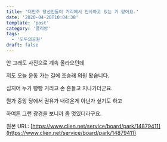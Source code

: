 ```yaml
---
title: '더민주 당선인들이 거리에서 인사하고 있는 거 같아요.'
date: '2020-04-20T10:04:38'
template: 'post'
category: '클리앙'
tags: 
  - '모두의공원'
draft: false
---
```


안 그래도 사진으로 계속 올라오던데

저도 오늘 운동 가는 길에 조승래 의원 봤습니다.

심지어 누가 빵빵 거리고 손 흔들고 지나가더군요.

뭔가 중앙 당에서 권유가 내려온게 아닌가 싶기도 하고

하여튼 그런 광경을 보니까 좀 멋있더라구요.

원본 URL: [https://www.clien.net/service/board/park/14879411](https://www.clien.net/service/board/park/14879411)